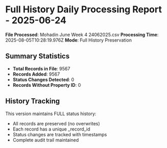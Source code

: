 # Full History Daily Processing Report - 2025-06-24

**File Processed**: Mohadin June Week 4 24062025.csv
**Processing Time**: 2025-08-05T10:28:19.976Z
**Mode**: Full History Preservation

## Summary Statistics

- **Total Records in File**: 9567
- **Records Added**: 9567
- **Status Changes Detected**: 0
- **Records Without Property ID**: 0

## History Tracking

This version maintains FULL status history:
- All records are preserved (no overwrites)
- Each record has a unique _record_id
- Status changes are tracked with timestamps
- Complete audit trail maintained
